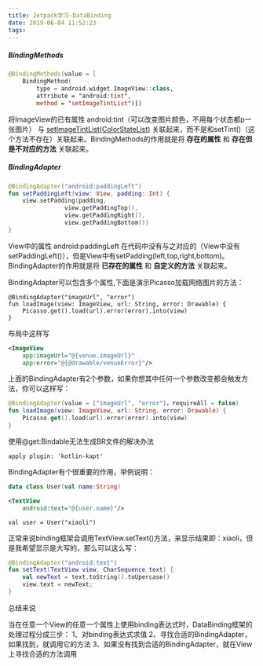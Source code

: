 ```yaml
---
title: Jetpack学习-DataBinding
date: 2019-06-04 11:52:23
tags:
---
```


##### BindingMethods

```kotlin
@BindingMethods(value = [
    BindingMethod(
        type = android.widget.ImageView::class,
        attribute = "android:tint",
        method = "setImageTintList")])
```

将ImageView的已有属性 android:tint（可以改变图片颜色，不用每个状态都p一张图片） 与 [setImageTintList(ColorStateList)](https://developer.android.google.cn/reference/android/widget/ImageView.html#setImageTintList(android.content.res.ColorStateList)) 关联起来，而不是和setTint()（这个方法不存在）关联起来。BindingMethods的作用就是将 **存在的属性** 和 **存在但是不对应的方法** 关联起来。

##### BindingAdapter

```kotlin
@BindingAdapter("android:paddingLeft")
fun setPaddingLeft(view: View, padding: Int) {
    view.setPadding(padding,
                view.getPaddingTop(),
                view.getPaddingRight(),
                view.getPaddingBottom())
}
```

View中的属性 android:paddingLeft 在代码中没有与之对应的（View中没有setPaddingLeft()），但是View中有setPadding(left,top,right,bottom)。BindingAdapter的作用就是将 **已存在的属性** 和 **自定义的方法** 关联起来。

BindingAdapter可以包含多个属性,下面是演示Picasso加载网络图片的方法：

```
@BindingAdapter("imageUrl", "error")
fun loadImage(view: ImageView, url: String, error: Drawable) {
    Picasso.get().load(url).error(error).into(view)
}
```

布局中这样写

```xml
<ImageView
	app:imageUrl="@{venue.imageUrl}"
	app:error="@{@drawable/venueError}"/>
```

上面的BindingAdapter有2个参数，如果你想其中任何一个参数改变都会触发方法，你可以这样写：

```kotlin
@BindingAdapter(value = ["imageUrl", "error"]，requireAll = false)
fun loadImage(view: ImageView, url: String, error: Drawable) {
    Picasso.get().load(url).error(error).into(view)
}
```

使用@get:Bindable无法生成BR文件的解决办法

```
apply plugin: 'kotlin-kapt'
```

BindingAdapter有个很重要的作用，举例说明：

```kotlin
data class User(val name:String)
```

```xml
<TextView
	android:text="@{user.name}"/>
```

```
val user = User("xiaoli")
```

正常来说binding框架会调用TextView.setText()方法，来显示结果即：xiaoli，但是我希望显示是大写的，那么可以这么写：

```kotlin
@BindingAdapter("android:text")
fun setText(TextView view, CharSequence text) {
    val newText = text.toString().toUpercase()
    view.text = newText;
}
```

总结来说

当在任意一个View的任意一个属性上使用binding表达式时，DataBinding框架的处理过程分成三步：
 1、对binding表达式求值
 2、寻找合适的BindingAdapter，如果找到，就调用它的方法
 3、如果没有找到合适的BindingAdapter，就在View上寻找合适的方法调用